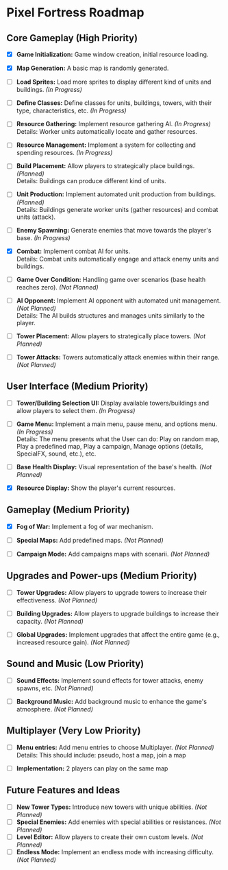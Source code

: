 # Pixel Fortress Roadmap

## Core Gameplay (High Priority)

- [x] **Game Initialization:** Game window creation, initial resource loading.
- [x] **Map Generation:** A basic map is randomly generated.
- [ ] **Load Sprites:** Load more sprites to display different kind of units and buildings. *(In Progress)*
- [ ] **Define Classes:** Define classes for units, buildings, towers, with their type, characteristics, etc. *(In Progress)*
- [ ] **Resource Gathering:** Implement resource gathering AI. *(In Progress)*  
Details: Worker units automatically locate and gather resources.
- [ ] **Resource Management:** Implement a system for collecting and spending resources. *(In Progress)*
- [ ] **Build Placement:** Allow players to strategically place buildings. *(Planned)*  
Details: Buildings can produce different kind of units.
- [ ] **Unit Production:** Implement automated unit production from buildings. *(Planned)*  
Details: Buildings generate worker units (gather resources) and combat units (attack).
- [ ] **Enemy Spawning:** Generate enemies that move towards the player's base. *(In Progress)*
- [x] **Combat:** Implement combat AI for units.  
Details: Combat units automatically engage and attack enemy units and buildings.
- [ ] **Game Over Condition:** Handling game over scenarios (base health reaches zero). *(Not Planned)*
- [ ] **AI Opponent:** Implement AI opponent with automated unit management. *(Not Planned)*  
Details: The AI builds structures and manages units similarly to the player.
- [ ] **Tower Placement:** Allow players to strategically place towers. *(Not Planned)*
- [ ] **Tower Attacks:** Towers automatically attack enemies within their range. *(Not Planned)*


## User Interface (Medium Priority)

- [ ] **Tower/Building Selection UI:** Display available towers/buildings and allow players to select them. *(In Progress)*
- [ ] **Game Menu:** Implement a main menu, pause menu, and options menu. *(In Progress)*  
Details: The menu presents what the User can do: Play on random map, Play a predefined map, Play a campaign, Manage options (details, SpecialFX, sound, etc.), etc.
- [ ] **Base Health Display:** Visual representation of the base's health. *(Not Planned)*
- [x] **Resource Display:** Show the player's current resources.


## Gameplay (Medium Priority)

- [x] **Fog of War:** Implement a fog of war mechanism.
- [ ] **Special Maps:** Add predefined maps. *(Not Planned)*
- [ ] **Campaign Mode:** Add campaigns maps with scenarii. *(Not Planned)*


## Upgrades and Power-ups (Medium Priority)

- [ ] **Tower Upgrades:** Allow players to upgrade towers to increase their effectiveness. *(Not Planned)*
- [ ] **Building Upgrades:** Allow players to upgrade buildings to increase their capacity. *(Not Planned)*
- [ ] **Global Upgrades:** Implement upgrades that affect the entire game (e.g., increased resource gain). *(Not Planned)*


## Sound and Music (Low Priority)

- [ ] **Sound Effects:** Implement sound effects for tower attacks, enemy spawns, etc. *(Not Planned)*
- [ ] **Background Music:** Add background music to enhance the game's atmosphere. *(Not Planned)*


## Multiplayer (Very Low Priority)

- [ ] **Menu entries:** Add menu entries to choose Multiplayer. *(Not Planned)*  
Details: This should include: pseudo, host a map, join a map
- [ ] **Implementation:** 2 players can play on the same map


## Future Features and Ideas

- [ ] **New Tower Types:** Introduce new towers with unique abilities. *(Not Planned)*
- [ ] **Special Enemies:** Add enemies with special abilities or resistances. *(Not Planned)*
- [ ] **Level Editor:** Allow players to create their own custom levels. *(Not Planned)* 
- [ ] **Endless Mode:** Implement an endless mode with increasing difficulty. *(Not Planned)*
